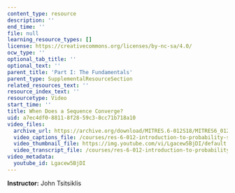 ```yaml
---
content_type: resource
description: ''
end_time: ''
file: null
learning_resource_types: []
license: https://creativecommons.org/licenses/by-nc-sa/4.0/
ocw_type: ''
optional_tab_title: ''
optional_text: ''
parent_title: 'Part I: The Fundamentals'
parent_type: SupplementalResourceSection
related_resources_text: ''
resource_index_text: ''
resourcetype: Video
start_time: ''
title: When Does a Sequence Converge?
uid: a7ec4df0-8811-8f28-59c3-8cc71b718a10
video_files:
  archive_url: https://archive.org/download/MITRES.6-012S18/MITRES6_012S18_S01-04_300k.mp4
  video_captions_file: /courses/res-6-012-introduction-to-probability-spring-2018/cecbc66a7ae45c189d31eee85aa3651e_Lgacew5BjDI.vtt
  video_thumbnail_file: https://img.youtube.com/vi/Lgacew5BjDI/default.jpg
  video_transcript_file: /courses/res-6-012-introduction-to-probability-spring-2018/beff6998cc3697df504eeb3911f1272c_Lgacew5BjDI.pdf
video_metadata:
  youtube_id: Lgacew5BjDI
---
```


**Instructor:** John Tsitsiklis

